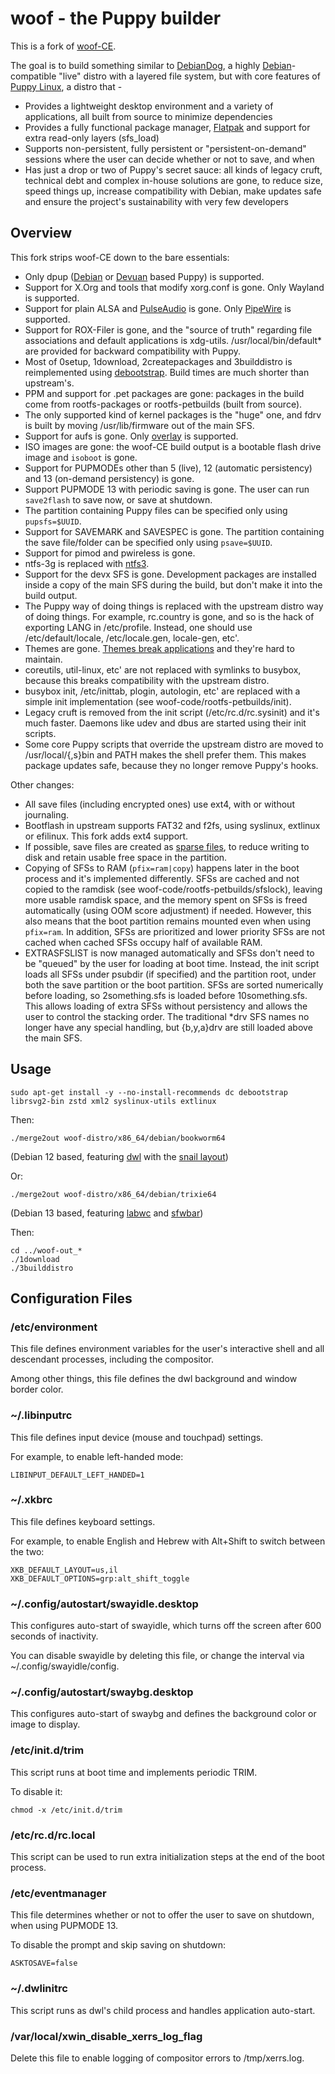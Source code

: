 # woof - the Puppy builder

This is a fork of [woof-CE](https://github.com/puppylinux-woof-CE/woof-CE).

The goal is to build something similar to [DebianDog](https://debiandog.github.io/doglinux/), a highly [Debian](https://www.debian.org/)-compatible "live" distro with a layered file system, but with core features of [Puppy Linux](https://puppylinux.com), a distro that -
* Provides a lightweight desktop environment and a variety of applications, all built from source to minimize dependencies
* Provides a fully functional package manager, [Flatpak](https://flatpak.org/) and support for extra read-only layers (sfs_load)
* Supports non-persistent, fully persistent or "persistent-on-demand" sessions where the user can decide whether or not to save, and when
* Has just a drop or two of Puppy's secret sauce: all kinds of legacy cruft, technical debt and complex in-house solutions are gone, to reduce size, speed things up, increase compatibility with Debian, make updates safe and ensure the project's sustainability with very few developers

## Overview

This fork strips woof-CE down to the bare essentials:

* Only dpup ([Debian](https://www.debian.org/) or [Devuan](https://www.devuan.org/) based Puppy) is supported.
* Support for X.Org and tools that modify xorg.conf is gone. Only Wayland is supported.
* Support for plain ALSA and [PulseAudio](https://www.freedesktop.org/wiki/Software/PulseAudio/) is gone. Only [PipeWire](https://pipewire.org/) is supported.
* Support for ROX-Filer is gone, and the "source of truth" regarding file associations and default applications is xdg-utils. /usr/local/bin/default* are provided for backward compatibility with Puppy.
* Most of 0setup, 1download, 2createpackages and 3builddistro is reimplemented using [debootstrap](https://wiki.debian.org/Debootstrap). Build times are much shorter than upstream's.
* PPM and support for .pet packages are gone: packages in the build come from rootfs-packages or rootfs-petbuilds (built from source).
* The only supported kind of kernel packages is the "huge" one, and fdrv is built by moving /usr/lib/firmware out of the main SFS.
* Support for aufs is gone. Only [overlay](https://docs.kernel.org/filesystems/overlayfs.html) is supported.
* ISO images are gone: the woof-CE build output is a bootable flash drive image and `isoboot` is gone.
* Support for PUPMODEs other than 5 (live), 12 (automatic persistency) and 13 (on-demand persistency) is gone.
* Support PUPMODE 13 with periodic saving is gone. The user can run `save2flash` to save now, or save at shutdown.
* The partition containing Puppy files can be specified only using `pupsfs=$UUID`.
* Support for SAVEMARK and SAVESPEC is gone. The partition containing the save file/folder can be specified only using `psave=$UUID`.
* Support for pimod and pwireless is gone.
* ntfs-3g is replaced with [ntfs3](https://www.kernel.org/doc/html/next/filesystems/ntfs3.html).
* Support for the devx SFS is gone. Development packages are installed inside a copy of the main SFS during the build, but don't make it into the build output.
* The Puppy way of doing things is replaced with the upstream distro way of doing things. For example, rc.country is gone, and so is the hack of exporting LANG in /etc/profile. Instead, one should use /etc/default/locale, /etc/locale.gen, locale-gen, etc'.
* Themes are gone. [Themes break applications](https://stopthemingmy.app/) and they're hard to maintain.
* coreutils, util-linux, etc' are not replaced with symlinks to busybox, because this breaks compatibility with the upstream distro.
* busybox init, /etc/inittab, plogin, autologin, etc' are replaced with a simple init implementation (see woof-code/rootfs-petbuilds/init).
* Legacy cruft is removed from the init script (/etc/rc.d/rc.sysinit) and it's much faster. Daemons like udev and dbus are started using their init scripts.
* Some core Puppy scripts that override the upstream distro are moved to /usr/local/{,s}bin and PATH makes the shell prefer them. This makes package updates safe, because they no longer remove Puppy's hooks.

Other changes:

* All save files (including encrypted ones) use ext4, with or without journaling.
* Bootflash in upstream supports FAT32 and f2fs, using syslinux, extlinux or efilinux. This fork adds ext4 support.
* If possible, save files are created as [sparse files](https://en.wikipedia.org/wiki/Sparse_file), to reduce writing to disk and retain usable free space in the partition.
* Copying of SFSs to RAM (`pfix=ram|copy`) happens later in the boot process and it's implemented differently. SFSs are cached and not copied to the ramdisk (see woof-code/rootfs-petbuilds/sfslock), leaving more usable ramdisk space, and the memory spent on SFSs is freed automatically (using OOM score adjustment) if needed. However, this also means that the boot partition remains mounted even when using `pfix=ram`. In addition, SFSs are prioritized and lower priority SFSs are not cached when cached SFSs occupy half of available RAM.
* EXTRASFSLIST is now managed automatically and SFSs don't need to be "queued" by the user for loading at boot time. Instead, the init script loads all SFSs under psubdir (if specified) and the partition root, under both the save partition or the boot partition. SFSs are sorted numerically before loading, so 2something.sfs is loaded before 10something.sfs. This allows loading of extra SFSs without persistency and allows the user to control the stacking order. The traditional *drv SFS names no longer have any special handling, but {b,y,a}drv are still loaded above the main SFS.

## Usage

	sudo apt-get install -y --no-install-recommends dc debootstrap librsvg2-bin zstd xml2 syslinux-utils extlinux

Then:

	./merge2out woof-distro/x86_64/debian/bookworm64

(Debian 12 based, featuring [dwl](https://github.com/djpohly/dwl) with the [snail layout](https://github.com/djpohly/dwl/wiki/snail))

Or:

	./merge2out woof-distro/x86_64/debian/trixie64

(Debian 13 based, featuring [labwc](https://labwc.github.io/) and [sfwbar](https://github.com/LBCrion/sfwbar))

Then:

	cd ../woof-out_*
	./1download
	./3builddistro

## Configuration Files

### /etc/environment

This file defines environment variables for the user's interactive shell and all descendant processes, including the compositor.

Among other things, this file defines the dwl background and window border color.

### ~/.libinputrc

This file defines input device (mouse and touchpad) settings.

For example, to enable left-handed mode:

	LIBINPUT_DEFAULT_LEFT_HANDED=1

### ~/.xkbrc

This file defines keyboard settings.

For example, to enable English and Hebrew with Alt+Shift to switch between the two:

	XKB_DEFAULT_LAYOUT=us,il
	XKB_DEFAULT_OPTIONS=grp:alt_shift_toggle

### ~/.config/autostart/swayidle.desktop

This configures auto-start of swayidle, which turns off the screen after 600 seconds of inactivity.

You can disable swayidle by deleting this file, or change the interval via ~/.config/swayidle/config.

### ~/.config/autostart/swaybg.desktop

This configures auto-start of swaybg and defines the background color or image to display.

### /etc/init.d/trim

This script runs at boot time and implements periodic TRIM.

To disable it:

	chmod -x /etc/init.d/trim

### /etc/rc.d/rc.local

This script can be used to run extra initialization steps at the end of the boot process.

### /etc/eventmanager

This file determines whether or not to offer the user to save on shutdown, when using PUPMODE 13.

To disable the prompt and skip saving on shutdown:

	ASKTOSAVE=false

### ~/.dwlinitrc

This script runs as dwl's child process and handles application auto-start.

### /var/local/xwin_disable_xerrs_log_flag

Delete this file to enable logging of compositor errors to /tmp/xerrs.log.
